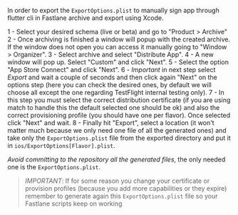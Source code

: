 In order to export the `ExportOptions.plist` to manually sign app through flutter cli in Fastlane archive and export using Xcode.

1 - Select your desired schema (live or beta) and go to "Product > Archive"
2 - Once archiving is finished a window will popup with the created archive. If the window does not open you can access it manually going to "Window > Organizer".
3 - Select archive and select "Distribute App".
4 - A new window will pop up. Select "Custom" and click "Next".
5 - Select the option "App Store Connect" and click "Next".
6 - *Important* in next step select *Export* and wait a couple of seconds and then click again "Next" on the options step (here you can check the desired ones, by default
we will choose all except the one regarding TestFlight internal testing only).
7 - In this step you must select the correct distribution certificate (if you are using match to handle this the default selected one should be ok) and also
the correct provisioning profile (you should have one per flavor). Once selected click "Next" and wait.
8 - Finally hit "Export", select a location (it won't matter much because we only need one file of all the generated ones) and take only the `ExportOptions.plist`
file from the exported directory and put it in `ios/ExportOptions[Flavor].plist`.

*Avoid committing to the repository all the generated files*, the only needed one is the `ExportOptions.plist`.

> *IMPORTANT*: If for some reason you change your certificate or provision profiles (because you add more capabilities or they expire) remember to generate again
> this `ExportOptions.plist` file so your Fastlane scripts keep on working